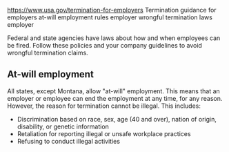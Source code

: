 

https://www.usa.gov/termination-for-employers
Termination guidance for employers
at-will employment rules employer
wrongful termination laws employer

Federal and state agencies have laws about how and when employees can be fired. Follow these policies and your company guidelines to avoid wrongful termination claims.

**At-will employment**
----------------------

All states, except Montana, allow "at-will" employment. This means that an employer or employee can end the employment at any time, for any reason. However, the reason for termination cannot be illegal. This includes:

* Discrimination based on race, sex, age (40 and over), nation of origin, disability, or genetic information
* Retaliation for reporting illegal or unsafe workplace practices
* Refusing to conduct illegal activities
